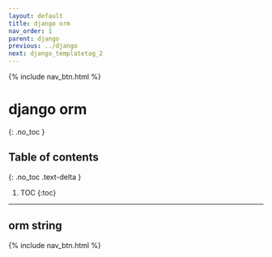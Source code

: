 ```yaml
---
layout: default
title: django orm
nav_order: 1
parent: django
previous: ../django
next: django_templatetag_2
---
```

{% include nav_btn.html %}

# django orm
{: .no_toc }

## Table of contents
{: .no_toc .text-delta }

1. TOC
{:toc}

---

## orm string

{% include nav_btn.html %}
